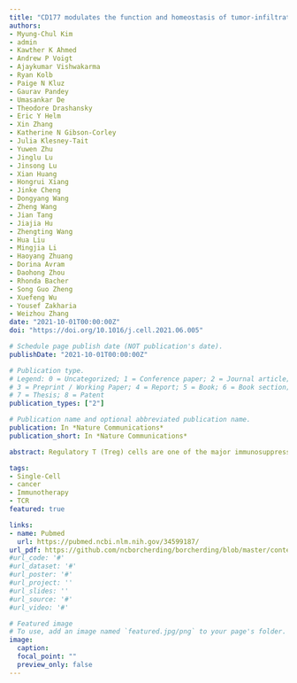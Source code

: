```yaml
---
title: "CD177 modulates the function and homeostasis of tumor-infiltrating regulatory T cells"
authors:
- Myung-Chul Kim
- admin
- Kawther K Ahmed
- Andrew P Voigt
- Ajaykumar Vishwakarma
- Ryan Kolb
- Paige N Kluz
- Gaurav Pandey
- Umasankar De
- Theodore Drashansky
- Eric Y Helm
- Xin Zhang
- Katherine N Gibson-Corley
- Julia Klesney-Tait
- Yuwen Zhu
- Jinglu Lu
- Jinsong Lu
- Xian Huang
- Hongrui Xiang
- Jinke Cheng
- Dongyang Wang
- Zheng Wang
- Jian Tang
- Jiajia Hu
- Zhengting Wang
- Hua Liu
- Mingjia Li
- Haoyang Zhuang
- Dorina Avram
- Daohong Zhou
- Rhonda Bacher
- Song Guo Zheng
- Xuefeng Wu
- Yousef Zakharia
- Weizhou Zhang
date: "2021-10-01T00:00:00Z"
doi: "https://doi.org/10.1016/j.cell.2021.06.005"

# Schedule page publish date (NOT publication's date).
publishDate: "2021-10-01T00:00:00Z"

# Publication type.
# Legend: 0 = Uncategorized; 1 = Conference paper; 2 = Journal article;
# 3 = Preprint / Working Paper; 4 = Report; 5 = Book; 6 = Book section;
# 7 = Thesis; 8 = Patent
publication_types: ["2"]

# Publication name and optional abbreviated publication name.
publication: In *Nature Communications*
publication_short: In *Nature Communications*

abstract: Regulatory T (Treg) cells are one of the major immunosuppressive cell types in cancer and a potential target for immunotherapy, but targeting tumor-infiltrating (TI) Treg cells has been challenging. Here, using single-cell RNA sequencing of immune cells from renal clear cell carcinoma (ccRCC) patients, we identify two distinct transcriptional fates for TI Treg cells, Fate-1 and Fate-2. The Fate-1 signature is associated with a poorer prognosis in ccRCC and several other solid cancers. CD177, a cell surface protein normally expressed on neutrophil, is specifically expressed on Fate-1 TI Treg cells in several solid cancer types, but not on other TI or peripheral Treg cells. Mechanistically, blocking CD177 reduces the suppressive activity of Treg cells in vitro, while Treg-specific deletion of Cd177 leads to decreased tumor growth and reduced TI Treg frequency in mice. Our results thus uncover a functional CD177+ TI Treg population that may serve as a target for TI Treg-specific immunotherapy.

tags:
- Single-Cell
- cancer
- Immunotherapy
- TCR
featured: true

links:
- name: Pubmed
  url: https://pubmed.ncbi.nlm.nih.gov/34599187/
url_pdf: https://github.com/ncborcherding/borcherding/blob/master/content/publication/kim2021CD177/kim2021CD177.pdf
#url_code: '#'
#url_dataset: '#'
#url_poster: '#'
#url_project: ''
#url_slides: ''
#url_source: '#'
#url_video: '#'

# Featured image
# To use, add an image named `featured.jpg/png` to your page's folder. 
image:
  caption: 
  focal_point: ""
  preview_only: false
---
```


